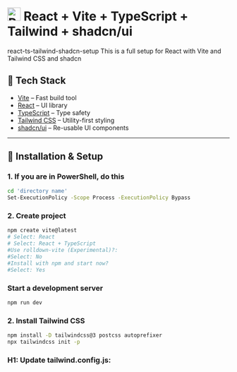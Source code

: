 #  <img src="https://upload.wikimedia.org/wikipedia/commons/a/a7/React-icon.svg" alt="React Logo" width="30" /> React + Vite + TypeScript + Tailwind + shadcn/ui
 react-ts-tailwind-shadcn-setup
This is a full setup for React with Vite and Tailwind CSS and shadcn

## 🚀 Tech Stack

- [Vite](https://vitejs.dev/) – Fast build tool  
- [React](https://reactjs.org/) – UI library  
- [TypeScript](https://www.typescriptlang.org/) – Type safety  
- [Tailwind CSS](https://tailwindcss.com/) – Utility-first styling  
- [shadcn/ui](https://ui.shadcn.com/) – Re-usable UI components  

---

## 🧱 Installation & Setup

### 1. If you are in PowerShell, do this
```bash
cd 'directory name'
Set-ExecutionPolicy -Scope Process -ExecutionPolicy Bypass
```

### 2. Create project
```bash
npm create vite@latest
# Select: React
# Select: React + TypeScript
#Use rolldown-vite (Experimental)?:
#Select: No
#Install with npm and start now?
#Select: Yes
```

### Start a development server
```bash
npm run dev
```

### 2. Install Tailwind CSS
```bash
npm install -D tailwindcss@3 postcss autoprefixer
npx tailwindcss init -p
```
### H1: Update tailwind.config.js:
